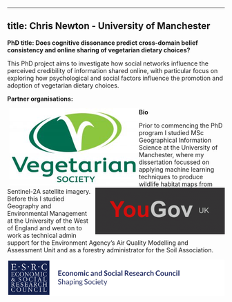 <!-- State the title for the webpage -->
---
title: Chris Newton - University of Manchester
---
<!-- Header for the webpage in bold -->
**PhD title: Does cognitive dissonance predict cross-domain belief consistency and online sharing of vegetarian dietary choices?**

This PhD project aims to investigate how social networks influence the perceived credibility of information shared online, with particular focus on exploring how psychological and social factors influence the promotion and adoption of vegetarian dietary choices. 


**Partner organisations:**

<!-- this is how to do images in MD - commented out as now using HTML
![VegSoc logo](https://raw.githubusercontent.com/ChrisDNewton/ChrisDNewton.github.io/master/VEG_SOC_MASTER_FULL_COL_RGB_-300x179.jpg)
![YouGov logo](https://raw.githubusercontent.com/ChrisDNewton/ChrisDNewton.github.io/master/yougov-uk-surveys-300x108.gif)
-->

<!-- VegSoc logo with link to website -->
<a href="https://www.vegsoc.org/"><img src="https://raw.githubusercontent.com/ChrisDNewton/ChrisDNewton.github.io/master/VEG_SOC_MASTER_FULL_COL_RGB_-300x179.jpg" 
  style="float: left; margin-left: 5px; margin-bottom: 5px;"
  alt="VegSoc website"
  border="0" /></a>

<!-- YouGov logo with link to website -->
<a href="https://yougov.co.uk/"><img src="https://raw.githubusercontent.com/ChrisDNewton/ChrisDNewton.github.io/master/yougov-uk-surveys-300x108.gif" style="float: right; margin-left: 5px; margin-bottom: 5px;"
  alt="YouGov UK website"
  border="0" /></a>

**Bio**

Prior to commencing the PhD program I studied MSc Geographical Information Science at the University of Manchester, where my dissertation focussed on applying machine learning techniques to produce wildlife habitat maps from Sentinel-2A satellite imagery. Before this I studied Geography and Environmental Management at the University of the West of England and went on to work as technical admin support for the Environment Agency’s Air Quality Modelling and Assessment Unit and as a forestry administrator for the Soil Association.

![ESRC logo](https://raw.githubusercontent.com/ChrisDNewton/ChrisDNewton.github.io/master/logo.png)

